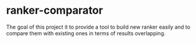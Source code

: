 # ranker-comparator
The goal of this project it to provide a tool to build new ranker easily and to compare them with existing ones in terms of results overlapping.

